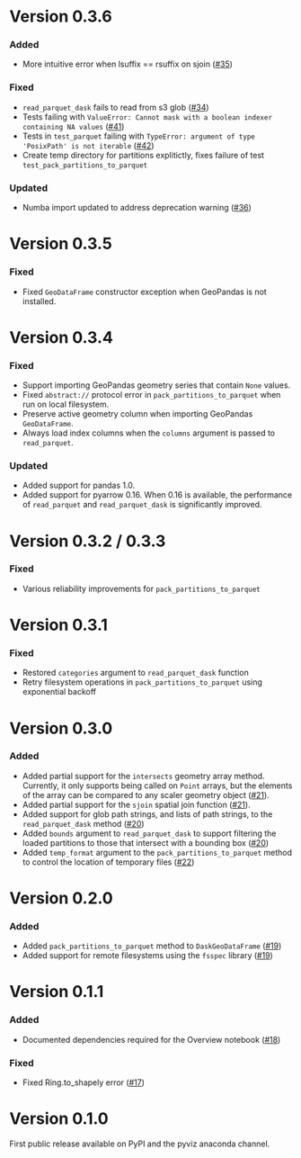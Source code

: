 Version 0.3.6
=============

### Added
 - More intuitive error when lsuffix == rsuffix on sjoin ([#35](https://github.com/holoviz/spatialpandas/issues/35))

### Fixed
 - `read_parquet_dask` fails to read from s3 glob ([#34](https://github.com/holoviz/spatialpandas/issues/34))
 - Tests failing with `ValueError: Cannot mask with a boolean indexer containing NA values` ([#41](https://github.com/holoviz/spatialpandas/issues/41))
 - Tests in `test_parquet` failing with `TypeError: argument of type 'PosixPath' is not iterable` ([#42](https://github.com/holoviz/spatialpandas/issues/42))
 - Create temp directory for partitions explitictly, fixes failure of test `test_pack_partitions_to_parquet`

### Updated
 - Numba import updated to address deprecation warning ([#36](https://github.com/holoviz/spatialpandas/issues/36))


Version 0.3.5
=============

### Fixed
 - Fixed `GeoDataFrame` constructor exception when GeoPandas is not installed.

Version 0.3.4
=============

### Fixed
 - Support importing GeoPandas geometry series that contain `None` values.
 - Fixed `abstract://` protocol error in `pack_partitions_to_parquet` when run on
 local filesystem.
 - Preserve active geometry column when importing GeoPandas `GeoDataFrame`.
 - Always load index columns when the `columns` argument is passed to `read_parquet`.

### Updated
 - Added support for pandas 1.0.
 - Added support for pyarrow 0.16. When 0.16 is available, the performance of
 `read_parquet` and `read_parquet_dask` is significantly improved.


Version 0.3.2 / 0.3.3
=====================

### Fixed
 - Various reliability improvements for `pack_partitions_to_parquet`

Version 0.3.1
=============

### Fixed
 - Restored `categories` argument to `read_parquet_dask` function
 - Retry filesystem operations in `pack_partitions_to_parquet` using exponential backoff

Version 0.3.0
=============

### Added
 - Added partial support for the `intersects` geometry array method. Currently, it only
 supports being called on `Point` arrays, but the elements of the array can be compared to any scaler geometry object ([#21](https://github.com/holoviz/spatialpandas/pull/21)).
 - Added partial support for the `sjoin` spatial join function ([#21](https://github.com/holoviz/spatialpandas/pull/21)).
 - Added support for glob path strings, and lists of path strings, to the `read_parquet_dask` method ([#20](https://github.com/holoviz/spatialpandas/pull/20))
 - Added `bounds` argument to `read_parquet_dask` to support filtering the loaded partitions to those that intersect with a bounding box ([#20](https://github.com/holoviz/spatialpandas/pull/20))
 - Added `temp_format` argument to the `pack_partitions_to_parquet` method to control the location of temporary files ([#22](https://github.com/holoviz/spatialpandas/pull/22))


Version 0.2.0
=============

### Added
 - Added `pack_partitions_to_parquet` method to `DaskGeoDataFrame` ([#19](https://github.com/holoviz/spatialpandas/pull/19))
 - Added support for remote filesystems using the `fsspec` library ([#19](https://github.com/holoviz/spatialpandas/pull/19))

Version 0.1.1
=============

### Added
 - Documented dependencies required for the Overview notebook ([#18](https://github.com/holoviz/spatialpandas/pull/18))

### Fixed
 - Fixed Ring.to_shapely error ([#17](https://github.com/holoviz/spatialpandas/pull/17))

Version 0.1.0
=============

First public release available on PyPI and the pyviz anaconda channel.
